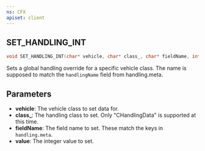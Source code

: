 ```yaml
---
ns: CFX
apiset: client
---
```

## SET_HANDLING_INT

```c
void SET_HANDLING_INT(char* vehicle, char* class_, char* fieldName, int value);
```

Sets a global handling override for a specific vehicle class. The name is supposed to match the `handlingName` field from handling.meta.

## Parameters
* **vehicle**: The vehicle class to set data for.
* **class_**: The handling class to set. Only "CHandlingData" is supported at this time.
* **fieldName**: The field name to set. These match the keys in `handling.meta`.
* **value**: The integer value to set.

